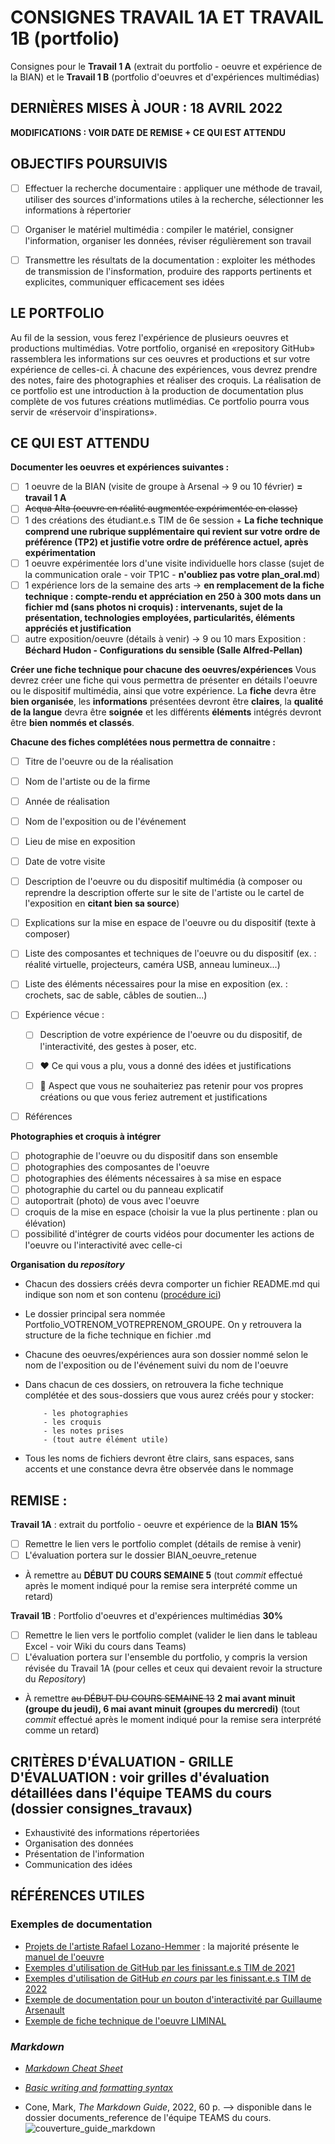 # CONSIGNES TRAVAIL 1A ET TRAVAIL 1B (portfolio) 
Consignes pour le **Travail 1 A** (extrait du portfolio - oeuvre et expérience de la BIAN) et le **Travail 1 B** (portfolio d'oeuvres et d'expériences multimédias)
## DERNIÈRES MISES À JOUR : 18 AVRIL 2022
**MODIFICATIONS : VOIR DATE DE REMISE + CE QUI EST ATTENDU**


## OBJECTIFS POURSUIVIS
- [ ] Effectuer la recherche documentaire : appliquer une méthode de travail, utiliser des sources d'informations utiles à la recherche, sélectionner les informations à répertorier

- [ ] Organiser le matériel multimédia : compiler le matériel, consigner l'information, organiser les données, réviser régulièrement son travail

- [ ] Transmettre les résultats de la documentation : exploiter les méthodes de transmission de l'insformation, produire des rapports pertinents et explicites, communiquer efficacement ses idées

## LE PORTFOLIO
Au fil de la session, vous ferez l'expérience de plusieurs oeuvres et productions multimédias. Votre portfolio, organisé en «repository GitHub» rassemblera les informations sur ces oeuvres et productions et sur votre expérience de celles-ci. À chacune des expériences, vous devrez prendre des notes, faire des photographies et réaliser des croquis. La réalisation de ce portfolio est une introduction à la production de documentation plus complète de vos futures créations mutlimédias. Ce portfolio pourra vous servir de «réservoir d'inspirations». 

## CE QUI EST ATTENDU
**Documenter les oeuvres et expériences suivantes :**
- [ ] 1 oeuvre de la BIAN (visite de groupe à Arsenal -> 9 ou 10 février) **= travail 1 A** 
- [ ] ~~Acqua Alta (oeuvre en réalité augmentée expérimentée en classe)~~
- [ ] 1 des créations des étudiant.e.s TIM de 6e session + **La fiche technique comprend une rubrique supplémentaire qui revient sur votre ordre de préférence (TP2) et justifie votre ordre de préférence actuel, après expérimentation**
- [ ] 1 oeuvre expérimentée lors d'une visite individuelle hors classe (sujet de la communication orale - voir TP1C - **n'oubliez pas votre plan_oral.md**)
- [ ] 1 expérience lors de la semaine des arts -> **en remplacement de la fiche technique : compte-rendu et appréciation en 250 à 300 mots dans un fichier md (sans photos ni croquis) : intervenants, sujet de la présentation, technologies employées, particularités, éléments appréciés et justification**
- [ ] autre exposition/oeuvre (détails à venir) -> 9 ou 10 mars Exposition : **Béchard Hudon - Configurations du sensible (Salle Alfred-Pellan)**

**Créer une fiche technique pour chacune des oeuvres/expériences** 
Vous devrez créer une fiche qui vous permettra de présenter en détails l'oeuvre ou le dispositif multimédia, ainsi que votre expérience. La **fiche** devra être **bien organisée**, les **informations** présentées devront être **claires**, la **qualité de la langue** devra être **soignée** et les différents **éléments** intégrés devront être **bien nommés et classés**.

**Chacune des fiches complétées nous permettra de connaitre :**
- [ ] Titre de l'oeuvre ou de la réalisation
- [ ] Nom de l'artiste ou de la firme
- [ ] Année de réalisation
- [ ] Nom de l'exposition ou de l'événement
- [ ] Lieu de mise en exposition
- [ ] Date de votre visite
- [ ] Description de l'oeuvre ou du dispositif multimédia (à composer ou reprendre la description offerte sur le site de l'artiste ou le cartel de l'exposition en **citant bien sa source**) 
- [ ] Explications sur la mise en espace de l'oeuvre ou du dispositif (texte à composer)
- [ ] Liste des composantes et techniques de l'oeuvre ou du dispositif (ex. : réalité virtuelle, projecteurs, caméra USB, anneau lumineux...)
- [ ] Liste des éléments nécessaires pour la mise en exposition (ex. : crochets, sac de sable, câbles de soutien...)
- [ ] Expérience vécue :
     
     - [ ] Description de votre expérience de l'oeuvre ou du dispositif, de l'interactivité, des gestes à poser, etc.
     
     - [ ] :heart: Ce qui vous a plu, vous a donné des idées et justifications
      
     - [ ] :thinking: Aspect que vous ne souhaiteriez pas retenir pour vos propres créations ou que vous feriez autrement et justifications
 
- [ ] Références 

**Photographies et croquis à intégrer**
- [ ] photographie de l'oeuvre ou du dispositif dans son ensemble
- [ ] photographies des composantes de l'oeuvre
- [ ] photographies des éléments nécessaires à sa mise en espace
- [ ] photographie du cartel ou du panneau explicatif
- [ ] autoportrait (photo) de vous avec l'oeuvre
- [ ] croquis de la mise en espace (choisir la vue la plus pertinente : plan ou élévation)
- [ ] possibilité d'intégrer de courts vidéos pour documenter les actions de l'oeuvre ou l'interactivité avec celle-ci

**Organisation du *repository***
- Chacun des dossiers créés devra comporter un fichier README.md qui indique son nom et son contenu ([procédure ici](information_complementaire/creation_dossier.md))
- Le dossier principal sera nommée Portfolio_VOTRENOM_VOTREPRENOM_GROUPE. On y retrouvera la structure de la fiche technique en fichier .md
- Chacune des oeuvres/expériences aura son dossier nommé selon le nom de l'exposition ou de l'événement suivi du nom de l'oeuvre
- Dans chacun de ces dossiers, on retrouvera la fiche technique complétée et des sous-dossiers que vous aurez créés pour y stocker:
          
          - les photographies
          - les croquis
          - les notes prises
          - (tout autre élément utile)
- Tous les noms de fichiers devront être clairs, sans espaces, sans accents et une constance devra être observée dans le nommage

## REMISE :

**Travail 1A** : extrait du portfolio - oeuvre et expérience de la **BIAN**  **15%**
- [ ] Remettre le lien vers le portfolio complet (détails de remise à venir)
- [ ] L'évaluation portera sur le dossier BIAN_oeuvre_retenue
- À remettre au **DÉBUT DU COURS SEMAINE 5** (tout *commit* effectué après le moment indiqué pour la remise sera interprété comme un retard)

**Travail 1B** : Portfolio d'oeuvres et d'expériences multimédias **30%**
- [ ] Remettre le lien vers le portfolio complet (valider le lien dans le tableau Excel - voir Wiki du cours dans Teams)
- [ ] L'évaluation portera sur l'ensemble du portfolio, y compris la version révisée du Travail 1A (pour celles et ceux qui devaient revoir la structure du *Repository*)
- À remettre ~~au DÉBUT DU COURS SEMAINE 13~~ **2 mai avant minuit (groupe du jeudi), 6 mai avant minuit (groupes du mercredi)** (tout *commit* effectué après le moment indiqué pour la remise sera interprété comme un retard)

## CRITÈRES D'ÉVALUATION - GRILLE D'ÉVALUATION : voir grilles d'évaluation détaillées dans l'équipe TEAMS du cours (dossier consignes_travaux)
- Exhaustivité des informations répertoriées
- Organisation des données
- Présentation de l'information
- Communication des idées

## RÉFÉRENCES UTILES
### Exemples de documentation
- [Projets de l'artiste Rafael Lozano-Hemmer](https://www.lozano-hemmer.com/projects.php) : la majorité présente le [manuel de l'oeuvre](https://www.lozano-hemmer.com/sway.php/) 
- [Exemples d'utilisation de GitHub par les finissant.e.s TIM de 2021](https://tim-montmorency.com/2021/)
- [Exemples d'utilisation de GitHub *en cours* par les finissant.e.s TIM de 2022](https://tim-montmorency.com/2022/)
- [Exemple de documentation pour un bouton d'interactivité par Guillaume Arsenault](https://gitlab.com/gllmar/dm-ethbtn)
- [Exemple de fiche technique de l'oeuvre LIMINAL](http://patenteux.com/wp/portfolio/liminal-tech-sheet-en/)
### *Markdown*
- [*Markdown Cheat Sheet*](https://www.markdownguide.org/cheat-sheet/)
- [*Basic writing and formatting syntax*](https://docs.github.com/en/get-started/writing-on-github/getting-started-with-writing-and-formatting-on-github/basic-writing-and-formatting-syntax)

- Cone, Mark, *The Markdown Guide*, 2022, 60 p. --> disponible dans le dossier documents_reference de l'équipe TEAMS du cours. ![couverture_guide_markdown](information_complementaire/medias/CONE_Markdown_Guide_couverture.png)
